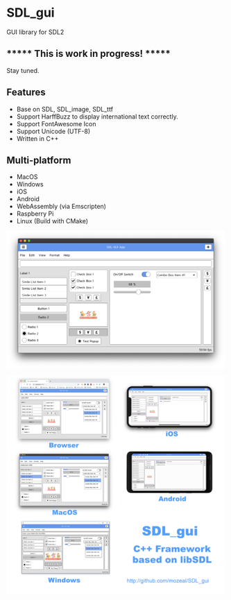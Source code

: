 # SDL_gui
GUI library for SDL2

## ***** This is work in progress! *****
Stay tuned.

## Features
- Base on SDL, SDL_image, SDL_ttf
- Support HarffBuzz to display international text correctly.
- Support FontAwesome Icon
- Support Unicode (UTF-8)
- Written in C++

## Multi-platform
- MacOS
- Windows
- iOS
- Android
- WebAssembly (via Emscripten)
- Raspberry Pi
- Linux (Build with CMake)

![Alt text](/screenshot/screenshot_02.png?raw=true)

![Alt text](/screenshot/SDL_gui.png?raw=true)
